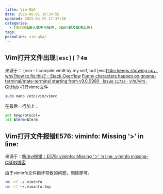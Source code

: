 ```yaml
---
title: Vim-Q&A
date: 2025-06-01 10:34:58
updated: 2025-04-25 17:37:58
categories:
  - [服务器&嵌入式平台操作, Q&A问题及解决汇总]
tags:
permalink: vim-q&a/
---
```


## Vim打开文件出现`[esc][？4m`
来源于：
[vim - I compile vim9 by my self, but [esc][?4m keeps showing up，why?how to fix this? - Stack Overflow](https://stackoverflow.com/questions/75318113/i-compile-vim9-by-my-self-but-esc4m-keeps-showing-up-whyhow-to-fix-this)
[Funny characters happen on gnome-terminal/mate-terminal starting from v9.0.0980 · Issue `11728` · vim/vim · GitHub](https://github.com/vim/vim/issues/11728)
打开vimrc文件
```bash
sudo nano /etc/vim/vimrc
```

在最后一行加上：
```bash
set keyprotocol=
let &term=&term
```
## Vim打开文件报错E576: viminfo: Missing '>' in line: 
来源于：[解决vi报错：E576: viminfo: Missing ‘＞‘ in line:_viminfo missing-CSDN博客](https://blog.csdn.net/u010886217/article/details/112510505)

由于viminfo文件损坏导致的问题，删除即可。
```bash
rm -rf ~/.viminfo
rm -rf ~/.viminfo.tmp 
```